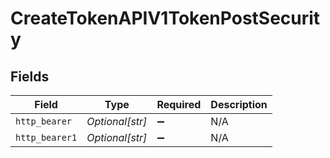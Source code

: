# CreateTokenAPIV1TokenPostSecurity


## Fields

| Field              | Type               | Required           | Description        |
| ------------------ | ------------------ | ------------------ | ------------------ |
| `http_bearer`      | *Optional[str]*    | :heavy_minus_sign: | N/A                |
| `http_bearer1`     | *Optional[str]*    | :heavy_minus_sign: | N/A                |